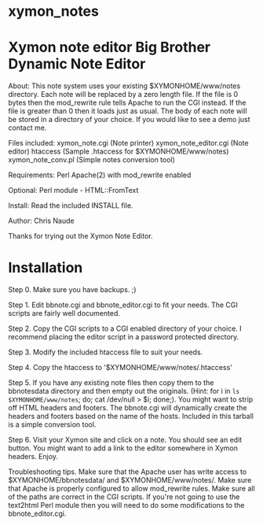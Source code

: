 # xymon_notes
Xymon note editor
Big Brother Dynamic Note Editor
================================
 About:
    This note system uses your existing $XYMONHOME/www/notes
    directory. Each note will be replaced by a zero
    length file. If the file is 0 bytes then the
    mod_rewrite rule tells Apache to run the CGI
    instead. If the file is greater than 0 then it loads
    just as usual. The body of each note will be stored
    in a directory of your choice. If you would like to
    see a demo just contact me.

 Files included: 
    xymon_note.cgi (Note printer)
    xymon_note_editor.cgi (Note editor)
    htaccess (Sample .htaccess for $XYMONHOME/www/notes)
    xymon_note_conv.pl (Simple notes conversion tool)

 Requirements: 
    Perl
    Apache(2) with mod_rewrite enabled

 Optional:
    Perl module - HTML::FromText
	
 Install:
    Read the included INSTALL file.

 Author:
    Chris Naude
		
 Thanks for trying out the Xymon Note Editor.

Installation
================================

 Step 0.
	Make sure you have backups. ;)

 Step 1.
	Edit bbnote.cgi and bbnote_editor.cgi to fit your needs. The CGI scripts are fairly well documented.

 Step 2.
	Copy the CGI scripts to a CGI enabled directory of your choice. I recommend placing the editor script in a password protected directory. 

 Step 3.
	Modify the included htaccess file to suit your needs. 

 Step 4.
	Copy the htaccess to '$XYMONHOME/www/notes/.htaccess'

 Step 5.
	If you have any existing note files then copy them to the bbnotesdata directory and then empty out the originals. (Hint: for i in `ls $XYMONHOME/www/notes`; do; cat /dev/null > $i; done;). You might want to strip off HTML headers and footers. The bbnote.cgi will dynamically create the headers and footers based on the name of the hosts. Included in this tarball is a simple conversion tool. 

 Step 6.
	Visit your Xymon site and click on a note. You should see an edit button. You might want to add a link to the editor somewhere in Xymon headers. Enjoy.

 Troubleshooting tips.
	Make sure that the Apache user has write access to $XYMONHOME/bbnotesdata/ and $XYMONHOME/www/notes/.
	Make sure that Apache is properly configured to allow mod_rewrite rules.	Make sure all of the paths are correct in the CGI scripts.
	If you're not going to use the text2html Perl module then you will need to do some modifications to the bbnote_editor.cgi.
